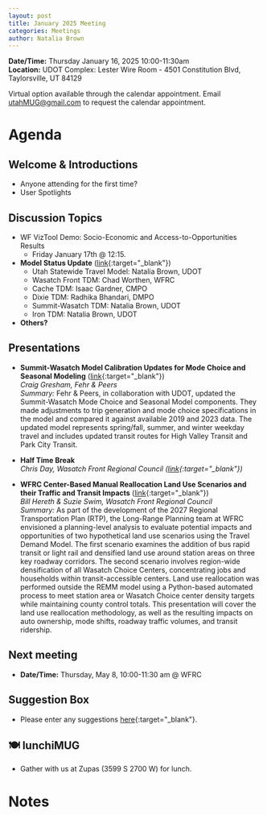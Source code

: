 ```yaml
---
layout: post
title: January 2025 Meeting
categories: Meetings
author: Natalia Brown
---
```


**Date/Time:** Thursday January 16, 2025 10:00-11:30am  
**Location:** UDOT Complex: Lester Wire Room - 4501 Constitution Blvd, Taylorsville, UT 84129

Virtual option available through the calendar appointment. Email utahMUG@gmail.com to request the calendar appointment.

# Agenda

## Welcome & Introductions 
- Anyone attending for the first time?
- User Spotlights

## Discussion Topics 
- WF VizTool Demo: Socio-Economic and Access-to-Opportunities Results
  - Friday January 17th @ 12:15.
- **Model Status Update** ([link](https://docs.google.com/presentation/d/10oamHc9ogYgSUA8_kOSH9_BzyWuUlVTWjH_W7XGcx7w/edit?usp=sharing){:target="_blank"})
  - Utah Statewide Travel Model: Natalia Brown, UDOT
  - Wasatch Front TDM: Chad Worthen, WFRC
  - Cache TDM: Isaac Gardner, CMPO
  - Dixie TDM: Radhika Bhandari, DMPO
  - Summit-Wasatch TDM: Natalia Brown, UDOT
  - Iron TDM: Natalia Brown, UDOT
- **Others?**

## Presentations

* **Summit-Wasatch Model Calibration Updates for Mode Choice and Seasonal Modeling** ([link](https://docs.google.com/presentation/d/1UEnYdN2vPsOHB-ob13vMn-PQXaHyqYeD/edit?usp=drive_link&ouid=114966978052404666809&rtpof=true&sd=true){:target="_blank"})<br/>*Craig Gresham, Fehr & Peers*<br/>*Summary:* Fehr & Peers, in collaboration with UDOT, updated the Summit-Wasatch Mode Choice and Seasonal Model components.  They made adjustments to trip generation and mode choice specifications in the model and compared it against available 2019 and 2023 data.  The updated model represents spring/fall, summer, and winter weekday travel and includes updated transit routes for High Valley Transit and Park City Transit.

* **Half Time Break**<br>*Chris Day, Wasatch Front Regional Council ([link](https://docs.google.com/presentation/d/1YW3OPPTMQzOIcl96ROmfDEcsgaMATge1ndNsdIAlHt8/edit#slide=id.p){:target="_blank"})*

* **WFRC Center-Based Manual Reallocation Land Use Scenarios and their Traffic and Transit Impacts** ([link](https://docs.google.com/presentation/d/189tnpSYtZ1kKfGOMuylOH7iSFy3SJM_a_sQeWyejCOk/edit?usp=sharing){:target="_blank"})<br/>*Bill Hereth & Suzie Swim, Wasatch Front Regional Council*<br/>*Summary:* As part of the development of the 2027 Regional Transportation Plan (RTP), the Long-Range Planning team at WFRC envisioned a planning-level analysis to evaluate potential impacts and opportunities of two hypothetical land use scenarios using the Travel Demand Model. The first scenario examines the addition of bus rapid transit or light rail and densified land use around station areas on three key roadway corridors. The second scenario involves region-wide densification of all Wasatch Choice Centers, concentrating jobs and households within transit-accessible centers. Land use reallocation was performed outside the REMM model using a Python-based automated process to meet station area or Wasatch Choice center density targets while maintaining county control totals. This presentation will cover the land use reallocation methodology, as well as the resulting impacts on auto ownership, mode shifts, roadway traffic volumes, and transit ridership.

## Next meeting
* **Date/Time:** Thursday, May 8, 10:00-11:30 am @ WFRC

## Suggestion Box
- Please enter any suggestions [here](https://forms.gle/jv6GNKzSMeUwM2M69){:target="_blank"}.

## 🍽 lunchiMUG
- Gather with us at Zupas (3599 S 2700 W) for lunch.

# Notes